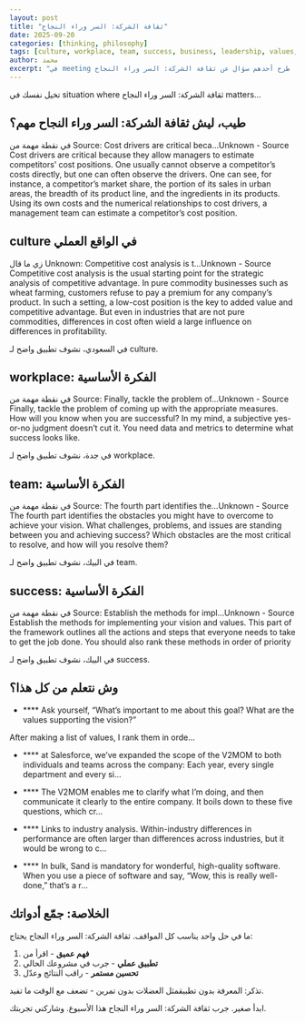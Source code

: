 ```yaml
---
layout: post
title: "ثقافة الشركة: السر وراء النجاح"
date: 2025-09-20
categories: [thinking, philosophy]
tags: [culture, workplace, team, success, business, leadership, values, organization]
author: محمد
excerpt: "في meeting الأسبوع الماضي، طرح أحدهم سؤال عن ثقافة الشركة: السر وراء النجاح..."
---
```


تخيل نفسك في situation where ثقافة الشركة: السر وراء النجاح matters...

## طيب، ليش ثقافة الشركة: السر وراء النجاح مهم؟

في نقطة مهمة من Source: <span class="margin-trigger">Cost drivers are critical beca...</span><span class="margin-note">Unknown - Source</span> Cost drivers are critical because they allow managers to estimate competitors’ cost positions. One usually cannot observe a competitor’s costs directly, but one can often observe the drivers. One can see, for instance, a competitor’s market share, the portion of its sales in urban areas, the breadth of its product line, and the ingredients in its products. Using its own costs and the numerical relationships to cost drivers, a management team can estimate a competitor’s cost position.

## culture في الواقع العملي

زي ما قال Unknown: <span class="margin-trigger">Competitive cost analysis is t...</span><span class="margin-note">Unknown - Source</span> Competitive cost analysis is the usual starting point for the strategic analysis of competitive advantage. In pure commodity businesses such as wheat farming, customers refuse to pay a premium for any company’s product. In such a setting, a low-cost position is the key to added value and competitive advantage. But even in industries that are not pure commodities, differences in cost often wield a large influence on differences in profitability.

في السعودي، نشوف تطبيق واضح لـ culture.

## workplace: الفكرة الأساسية

في نقطة مهمة من Source: <span class="margin-trigger">Finally, tackle the problem of...</span><span class="margin-note">Unknown - Source</span> Finally, tackle the problem of coming up with the appropriate measures. How will you know when you are successful? In my mind, a subjective yes-or-no judgment doesn’t cut it. You need data and metrics to determine what success looks like.

في جدة، نشوف تطبيق واضح لـ workplace.

## team: الفكرة الأساسية

في نقطة مهمة من Source: <span class="margin-trigger">The fourth part identifies the...</span><span class="margin-note">Unknown - Source</span> The fourth part identifies the obstacles you might have to overcome to achieve your vision. What challenges, problems, and issues are standing between you and achieving success? Which obstacles are the most critical to resolve, and how will you resolve them?

في البيك، نشوف تطبيق واضح لـ team.

## success: الفكرة الأساسية

في نقطة مهمة من Source: <span class="margin-trigger">Establish the methods for impl...</span><span class="margin-note">Unknown - Source</span> Establish the methods for implementing your vision and values. This part of the framework outlines all the actions and steps that everyone needs to take to get the job done. You should also rank these methods in order of priority

في البيك، نشوف تطبيق واضح لـ success.

## وش نتعلم من كل هذا؟

- **** Ask yourself, “What’s important to me about this goal? What are the values supporting the vision?”

After making a list of values, I rank them in orde...

- **** at Salesforce, we’ve expanded the scope of the V2MOM to both individuals and teams across the company: Each year, every single department and every si...

- **** The V2MOM enables me to clarify what I’m doing, and then communicate it clearly to the entire company. It boils down to these five questions, which cr...

- **** Links to industry analysis. Within-industry differences in performance are often larger than differences across industries, but it would be wrong to c...

- **** In bulk, Sand is mandatory for wonderful, high-quality software. When you use a piece of software and say, “Wow, this is really well-done,” that’s a r...

## الخلاصة: جمّع أدواتك

ما في حل واحد يناسب كل المواقف. ثقافة الشركة: السر وراء النجاح يحتاج:

1. **فهم عميق** - اقرأ من 
2. **تطبيق عملي** - جرب في مشروعك الحالي
3. **تحسين مستمر** - راقب النتائج وعدّل

تذكر: <span class="margin-trigger">المعرفة بدون تطبيق</span><span class="margin-note">مثل العضلات بدون تمرين - تضعف مع الوقت</span> ما تفيد.

ابدأ صغير. جرب ثقافة الشركة: السر وراء النجاح هذا الأسبوع. وشاركني تجربتك.